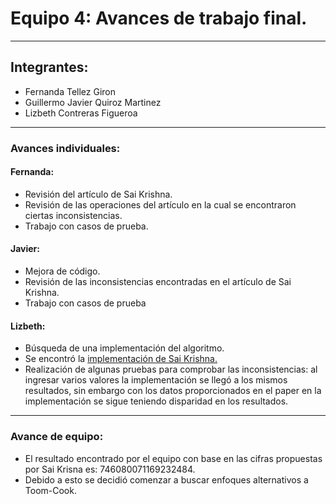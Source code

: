 # Equipo 4: Avances de trabajo final.

---

## Integrantes:
* Fernanda Tellez Giron
* Guillermo Javier Quiroz Martinez
* Lizbeth Contreras Figueroa

---

### Avances individuales:

#### Fernanda:

* Revisión del artículo de Sai Krishna.
* Revisión de las operaciones del artículo en la cual se encontraron ciertas inconsistencias.
* Trabajo con casos de prueba.


#### Javier:

* Mejora de código.
* Revisión de las inconsistencias encontradas en el artículo de Sai Krishna.
* Trabajo con casos de prueba

#### Lizbeth:

* Búsqueda de una implementación del algoritmo.
* Se encontró la [implementación de Sai Krishna.](http://cs.indstate.edu/~syedugani/number.html)
* Realización de algunas pruebas para comprobar las inconsistencias: al ingresar varios valores la implementación se llegó a los mismos resultados, sin embargo con los datos proporcionados en el paper en la implementación se sigue teniendo disparidad en los resultados.

---

### Avance de equipo:

* El resultado encontrado por el equipo con base en las cifras propuestas por Sai Krisna es: 746080071169232484.
* Debido a esto se decidió comenzar a buscar enfoques alternativos a Toom-Cook.
